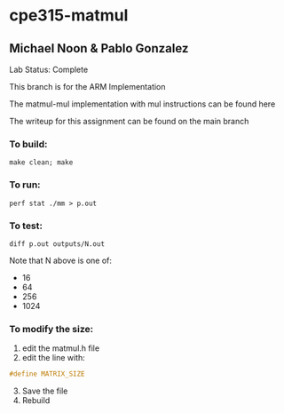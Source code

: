 # cpe315-matmul
## Michael Noon & Pablo Gonzalez

Lab Status: Complete

This branch is for the ARM Implementation

The matmul-mul implementation with mul instructions can be found here

The writeup for this assignment can be found on the main branch

### To build:
```shell
make clean; make
```
### To run:
```shell
perf stat ./mm > p.out
```
### To test:
```shell
diff p.out outputs/N.out
```
Note that N above is one of:
* 16
* 64
* 256
* 1024

### To modify the size:
1. edit the matmul.h file
2. edit the line with: 
```C
#define MATRIX_SIZE
```
3. Save the file
4. Rebuild
